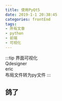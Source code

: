 ```yaml
---
title: 使用PyQt5
date: 2019-1-1 20:38:45
categories: frontEnd
tags:
- 所有文章
- python
- 前端
- 可视化
---
```

:::tip   界面可视化<br/>
Qdesigner<br/>
eric<br/>
布局文件转为py文件
:::


<!-- more -->
## 鸽了
<Valine></Valine>